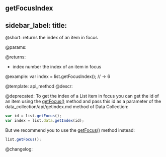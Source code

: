 getFocusIndex
---
sidebar_label: 
title: 
---          

@short: returns the index of an item in focus


@params:


@returns:
- index		number		the index of an item in focus


@example:
var index = list.getFocusIndex(); // -> 6


@template: api_method
@descr:

@deprecated: To get the index of a List item in focus you can get the id of an item using the [getFocus()](list/api/list_getfocus_method.md) method and pass this id as a parameter of the data_collection/api/getindex.md method of Data Collection:
~~~js
var id = list.getFocus();
var index = list.data.getIndex(id);
~~~

But we recommend you to use the [getFocus()](list/api/list_getfocus_method.md) method instead:

~~~js
list.getFocus();
~~~
@changelog:


